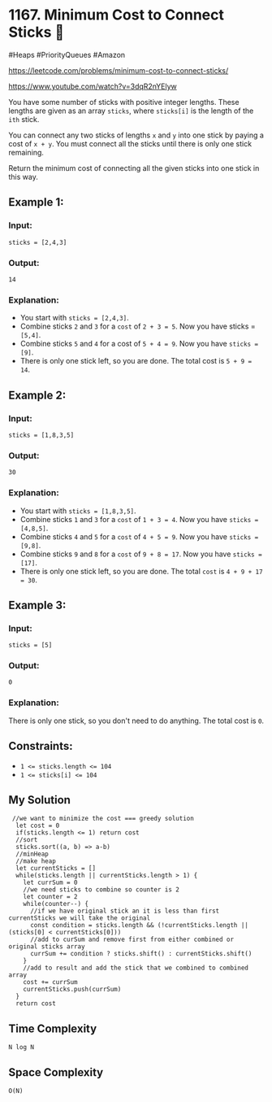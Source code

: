 # 1167. Minimum Cost to Connect Sticks 🌴
#Heaps #PriorityQueues #Amazon

https://leetcode.com/problems/minimum-cost-to-connect-sticks/

https://www.youtube.com/watch?v=3dqR2nYElyw


You have some number of sticks with positive integer lengths. These lengths are given as an array `sticks`, where `sticks[i]` is the length of the `ith` stick.

You can connect any two sticks of lengths `x` and `y` into one stick by paying a cost of `x + y`. You must connect all the sticks until there is only one stick remaining.

Return the minimum cost of connecting all the given sticks into one stick in this way.

## Example 1:

### Input: 
`sticks = [2,4,3]`
### Output: 
`14`
### Explanation: 
- You start with `sticks = [2,4,3]`.
- Combine sticks `2` and `3` for a `cost` of `2 + 3 = 5`. Now you have sticks = `[5,4]`.
- Combine sticks `5` and `4` for a cost of `5 + 4 = 9`. Now you have `sticks = [9]`.
- There is only one stick left, so you are done. The total cost is `5 + 9 = 14`.
## Example 2:

### Input: 
`sticks = [1,8,3,5]`
### Output: 
`30`
### Explanation: 
- You start with `sticks = [1,8,3,5]`.
- Combine sticks `1` and `3` for a `cost` of `1 + 3 = 4`. Now you have `sticks = [4,8,5]`.
- Combine sticks `4` and `5` for a `cost` of `4 + 5 = 9`. Now you have `sticks = [9,8]`.
- Combine sticks `9` and `8` for a `cost` of `9 + 8 = 17`. Now you have `sticks = [17]`.
- There is only one stick left, so you are done. The total `cost` is `4 + 9 + 17 = 30`.
## Example 3:

### Input: 
`sticks = [5]`
### Output: 
`0`
### Explanation: 
There is only one stick, so you don't need to do anything. The total cost is `0`.

## Constraints:
- `1 <= sticks.length <= 104`
- `1 <= sticks[i] <= 104`

## My Solution 
````
 //we want to minimize the cost === greedy solution
  let cost = 0
  if(sticks.length <= 1) return cost
  //sort
  sticks.sort((a, b) => a-b)  
  //minHeap
  //make heap
  let currentSticks = []
  while(sticks.length || currentSticks.length > 1) {
    let currSum = 0
    //we need sticks to combine so counter is 2
    let counter = 2
    while(counter--) {
      //if we have original stick an it is less than first currentSticks we will take the original
      const condition = sticks.length && (!currentSticks.length || (sticks[0] < currentSticks[0]))
      //add to curSum and remove first from either combined or original sticks array
      currSum += condition ? sticks.shift() : currentSticks.shift()
    }
    //add to result and add the stick that we combined to combined array
    cost += currSum
    currentSticks.push(currSum)
  }
  return cost
````

## Time Complexity
`N log N`

## Space Complexity
`O(N)`
